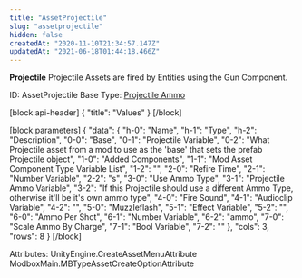 ```yaml
---
title: "AssetProjectile"
slug: "assetprojectile"
hidden: false
createdAt: "2020-11-10T21:34:57.147Z"
updatedAt: "2021-06-18T01:44:18.466Z"
---
```

**Projectile**
Projectile Assets are fired by Entities using the Gun Component.

ID: AssetProjectile
Base Type: [Projectile Ammo](doc:assetprojectileammobase)

[block:api-header]
{
  "title": "Values"
}
[/block]

[block:parameters]
{
  "data": {
    "h-0": "Name",
    "h-1": "Type",
    "h-2": "Description",
    "0-0": "Base",
    "0-1": "Projectile Variable",
    "0-2": "What Projectile asset from a mod to use as the 'base' that sets the prefab Projectile object",
    "1-0": "Added Components",
    "1-1": "Mod Asset Component Type Variable List",
    "1-2": "",
    "2-0": "Refire Time",
    "2-1": "Number Variable",
    "2-2": "s",
    "3-0": "Use Ammo Type",
    "3-1": "Projectile Ammo Variable",
    "3-2": "If this Projectile should use a different Ammo Type, otherwise it'll be it's own ammo type",
    "4-0": "Fire Sound",
    "4-1": "Audioclip Variable",
    "4-2": "",
    "5-0": "Muzzleflash",
    "5-1": "Effect Variable",
    "5-2": "",
    "6-0": "Ammo Per Shot",
    "6-1": "Number Variable",
    "6-2": "ammo",
    "7-0": "Scale Ammo By Charge",
    "7-1": "Bool Variable",
    "7-2": ""
  },
  "cols": 3,
  "rows": 8
}
[/block]


Attributes:
UnityEngine.CreateAssetMenuAttribute
ModboxMain.MBTypeAssetCreateOptionAttribute
